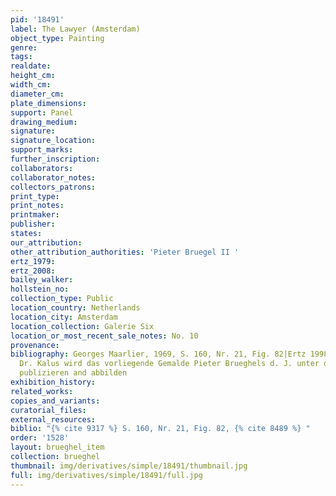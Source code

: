 ```yaml
---
pid: '18491'
label: The Lawyer (Amsterdam)
object_type: Painting
genre: 
tags: 
realdate: 
height_cm: 
width_cm: 
diameter_cm: 
plate_dimensions: 
support: Panel
drawing_medium: 
signature: 
signature_location: 
support_marks: 
further_inscription: 
collaborators: 
collaborator_notes: 
collectors_patrons: 
print_type: 
print_notes: 
printmaker: 
publisher: 
states: 
our_attribution: 
other_attribution_authorities: 'Pieter Bruegel II '
ertz_1979: 
ertz_2008: 
bailey_walker: 
hollstein_no: 
collection_type: Public
location_country: Netherlands
location_city: Amsterdam
location_collection: Galerie Six
location_or_most_recent_sale_notes: No. 10
provenance: 
bibliography: Georges Maarlier, 1969, S. 160, Nr. 21, Fig. 82|Ertz 1998, Kat. 143.
  Dr. Kalus wird das vorliegende Gemalde Pieter Brueghels d. J. unter der Nr. 144a
  publizieren and abbilden
exhibition_history: 
related_works: 
copies_and_variants: 
curatorial_files: 
external_resources: 
biblio: "{% cite 9317 %} S. 160, Nr. 21, Fig. 82, {% cite 8489 %} "
order: '1528'
layout: brueghel_item
collection: brueghel
thumbnail: img/derivatives/simple/18491/thumbnail.jpg
full: img/derivatives/simple/18491/full.jpg
---
```

